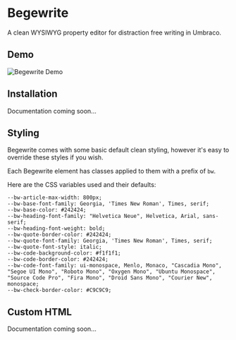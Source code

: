 # Begewrite

A clean WYSIWYG property editor for distraction free writing in Umbraco.

## Demo

![Begewrite Demo](https://raw.githubusercontent.com/mattbegent/bege-write/main/images/begewrite.gif)

## Installation 

Documentation coming soon...

## Styling

Begewrite comes with some basic default clean styling, however it's easy to override these styles if you wish.

Each Begewrite element has classes applied to them with a prefix of `bw`.

Here are the CSS variables used and their defaults:

    --bw-article-max-width: 800px;
    --bw-base-font-family: Georgia, 'Times New Roman', Times, serif;
    --bw-base-color: #242424;
    --bw-heading-font-family: "Helvetica Neue", Helvetica, Arial, sans-serif;
    --bw-heading-font-weight: bold;
    --bw-quote-border-color: #242424;
    --bw-quote-font-family: Georgia, 'Times New Roman', Times, serif;
    --bw-quote-font-style: italic;
    --bw-code-background-color: #f1f1f1;
    --bw-code-border-color: #242424;
    --bw-code-font-family: ui-monospace, Menlo, Monaco, "Cascadia Mono", "Segoe UI Mono", "Roboto Mono", "Oxygen Mono", "Ubuntu Monospace", "Source Code Pro", "Fira Mono", "Droid Sans Mono", "Courier New", monospace;
    --bw-check-border-color: #C9C9C9;

## Custom HTML

Documentation coming soon...
